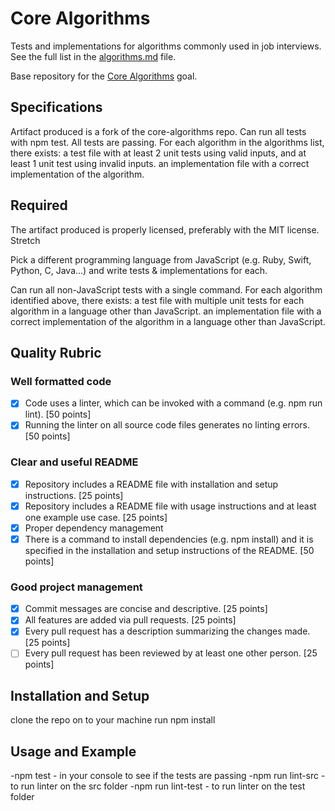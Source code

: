 # Core Algorithms

Tests and implementations for algorithms commonly used in job interviews. See the full list in the [algorithms.md](algorithms.md) file.

Base repository for the [Core Algorithms](http://jsdev.learnersguild.org/goals/123) goal.

## Specifications

 Artifact produced is a fork of the core-algorithms repo.
 Can run all tests with npm test.
 All tests are passing.
 For each algorithm in the algorithms list, there exists:
 a test file with at least 2 unit tests using valid inputs, and at least 1 unit test using invalid inputs.
 an implementation file with a correct implementation of the algorithm.

## Required
 The artifact produced is properly licensed, preferably with the MIT license.
 Stretch

 Pick a different programming language from JavaScript (e.g. Ruby, Swift, Python, C, Java…) and write tests & implementations for each.

 Can run all non-JavaScript tests with a single command.
 For each algorithm identified above, there exists:
 a test file with multiple unit tests for each algorithm in a language other than JavaScript.
 an implementation file with a correct implementation of the algorithm in a language other than JavaScript.

## Quality Rubric

### Well formatted code
- [x] Code uses a linter, which can be invoked with a command (e.g. npm run lint). [50 points]
- [x] Running the linter on all source code files generates no linting errors. [50 points]

### Clear and useful README
- [x] Repository includes a README file with installation and setup instructions. [25 points]
- [x] Repository includes a README file with usage instructions and at least one example use case. [25 points]
- [x] Proper dependency management
- [x] There is a command to install dependencies (e.g. npm install) and it is specified in the installation and         setup instructions of the README. [50 points]

### Good project management
- [x] Commit messages are concise and descriptive. [25 points]
- [x] All features are added via pull requests. [25 points]
- [x] Every pull request has a description summarizing the changes made. [25 points]
- [ ] Every pull request has been reviewed by at least one other person. [25 points]

## Installation and Setup

clone the repo on to your machine
run npm install

## Usage and Example
-npm test - in your console to see if the tests are passing
-npm run lint-src - to run linter on the src folder
-npm run lint-test - to run linter on the test folder

